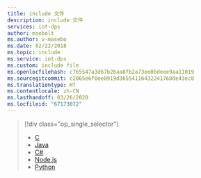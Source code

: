 ```yaml
---
title: include 文件
description: include 文件
services: iot-dps
author: msebolt
ms.author: v-masebo
ms.date: 02/22/2018
ms.topic: include
ms.service: iot-dps
ms.custom: include file
ms.openlocfilehash: c765547a3d67b2baa8fb2a73ee0bdeee9aa11019
ms.sourcegitcommit: c2065e6f0ee0919d36554116432241760de43ec8
ms.translationtype: HT
ms.contentlocale: zh-CN
ms.lasthandoff: 03/26/2020
ms.locfileid: "67173072"
---
```

> [!div class="op_single_selector"]
> * [C](../articles/iot-dps/quick-create-simulated-device.md)
> * [Java](../articles/iot-dps/quick-create-simulated-device-tpm-java.md)
> * [C#](../articles/iot-dps/quick-create-simulated-device-tpm-csharp.md)
> * [Node.js](../articles/iot-dps/quick-create-simulated-device-tpm-node.md)
> * [Python](../articles/iot-dps/quick-create-simulated-device-tpm-python.md)